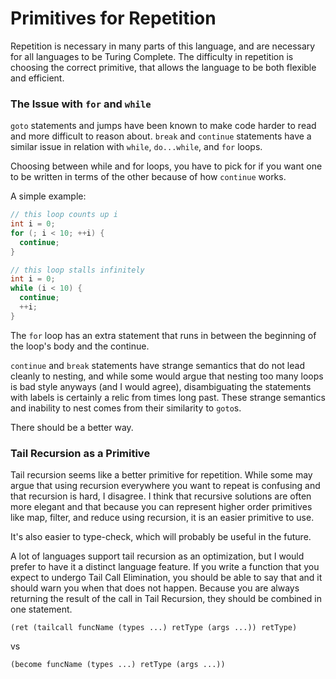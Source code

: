 # Primitives for Repetition

Repetition is necessary in many parts of this language, and are 
necessary for all languages to be Turing Complete. The difficulty in
repetition is choosing the correct primitive, that allows the
language to be both flexible and efficient.

### The Issue with `for` and `while`

`goto` statements and jumps have been known to make code
harder to read and more difficult to reason about. `break` and
`continue` statements have a similar issue in relation with `while`,
`do...while`, and `for` loops.

Choosing between while and for loops, you have to pick for if you
want one to be written in terms of the other because of how 
`continue` works.

A simple example:

```c
// this loop counts up i
int i = 0;
for (; i < 10; ++i) {
  continue;
}
```

```c
// this loop stalls infinitely
int i = 0;
while (i < 10) {
  continue;
  ++i;
}
```

The `for` loop has an extra statement that runs in between the 
beginning of the loop's body and the continue.

`continue` and `break` statements have strange semantics that
do not lead cleanly to nesting, and while some would argue that
nesting too many loops is bad style anyways (and I would agree),
disambiguating the statements with labels is certainly a relic
from times long past. These strange semantics and inability to
nest comes from their similarity to `goto`s. 
 
There should be a better way.

### Tail Recursion as a Primitive

Tail recursion seems like a better primitive for repetition.
While some may argue that using recursion everywhere you want
to repeat is confusing and that recursion is hard, I disagree.
I think that recursive solutions are often more elegant and that
because you can represent higher order primitives like map, filter,
and reduce using recursion, it is an easier primitive to use.

It's also easier to type-check, which will probably be useful in
the future. 

A lot of languages support tail recursion as an optimization, 
but I would prefer to have it a distinct language feature. If 
you write a function that you expect to undergo Tail Call 
Elimination, you should be able to say that and it should warn 
you when that does not happen. Because you are always
returning the result of the call in Tail Recursion, they should be
combined in one statement.

```
(ret (tailcall funcName (types ...) retType (args ...)) retType)
```

vs

```
(become funcName (types ...) retType (args ...))
```